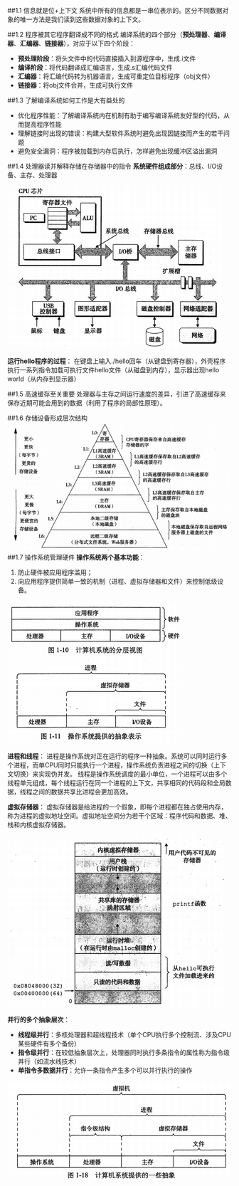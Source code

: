 ##1.1 信息就是位+上下文
系统中所有的信息都是一串位表示的。区分不同数据对象的唯一方法是我们读到这些数据对象的上下文。

##1.2 程序被其它程序翻译成不同的格式
编译系统的四个部分（**预处理器**、**编译器**、**汇编器**、**链接器**），对应于以下四个阶段：

- **预处理阶段**：将头文件中的代码直接插入到源程序中，生成.i文件
- **编译阶段**：将代码翻译成汇编语言，生成.s汇编代码文件
- **汇编器**：将汇编代码转为机器语言，生成可重定位目标程序（obj文件）
- **链接器**：将obj文件合并，生成可执行文件

##1.3 了解编译系统如何工作是大有益处的
- 优化程序性能：了解编译系统内在机制有助于编写编译系统友好型的代码，从而提高程序性能
- 理解链接时出现的错误：构建大型软件系统时避免出现因链接而产生的若干问题
- 避免安全漏洞：程序被加载到内存后执行，怎样避免出现缓冲区溢出漏洞

##1.4 处理器读并解释存储在存储器中的指令
**系统硬件组成部分**：总线、I/O设备、主存、处理器

![](../images/01/1.png)

**运行hello程序的过程**：
在键盘上输入./hello回车（从键盘到寄存器），外壳程序执行一系列指令加载可执行文件hello文件（从磁盘到内存），显示器出现hello world（从内存到显示器）

##1.5 高速缓存至关重要
处理器与主存之间运行速度的差异，引进了高速缓存来保存近期可能会用到的数据（利用了程序的局部性原理）。

##1.6 存储设备形成层次结构
![](../images/01/2.png)
##1.7 操作系统管理硬件
**操作系统两个基本功能**：

1. 防止硬件被应用程序滥用；
2. 向应用程序提供简单一致的机制（进程、虚拟存储器和文件）来控制低级设备。

![](../images/01/3.png)

**进程和线程**：
进程是操作系统对正在运行的程序一种抽象。系统可以同时运行多个进程，而单CPU同时只能执行一个进程，操作系统负责进程之间的切换（上下文切换）来实现伪并发。
线程是操作系统调度的最小单位，一个进程可以由多个线程单元组成，每个线程运行在同一个进程的上下文，共享相同的代码段和全局数据，线程之间的数据共享比进程会更加高效。

**虚拟存储器**：
虚拟存储器是给进程的一个假象，即每个进程都在独占使用内存，称为进程的虚拟地址空间。虚拟地址空间分为若干个区域：程序代码和数据、堆、栈和内核虚拟存储器。

![](../images/01/4.png)

**并行的多个抽象层次**：

- **线程级并行**：多核处理器和超线程技术（单个CPU执行多个控制流、涉及CPU某些硬件有多个备份）
- **指令级并行**：在较低抽象层次上，处理器同时执行多条指令的属性称为指令级并行（如流水线技术）
- **单指令多数据并行**：允许一条指令产生多个可以并行执行的操作

![](../images/01/5.png)

